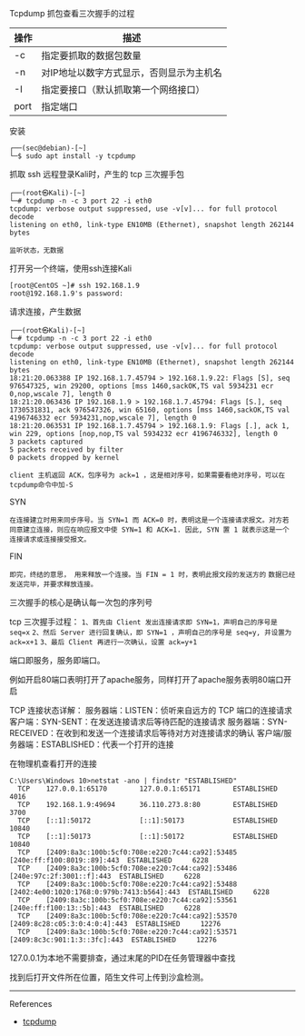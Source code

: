 Tcpdump 抓包查看三次握手的过程

| 操作 | 描述                                     |
| ---- | ---------------------------------------- |
| -c   | 指定要抓取的数据包数量                   |
| -n   | 对IP地址以数字方式显示，否则显示为主机名 |
| -I   | 指定要接口（默认抓取第一个网络接口）     |
| port | 指定端口                                 |

安装

```
┌──(sec@debian)-[~]
└─$ sudo apt install -y tcpdump
```

抓取 ssh 远程登录Kali时，产生的 tcp 三次握手包

```
┌──(root㉿Kali)-[~]
└─# tcpdump -n -c 3 port 22 -i eth0
tcpdump: verbose output suppressed, use -v[v]... for full protocol decode
listening on eth0, link-type EN10MB (Ethernet), snapshot length 262144 bytes
```

`监听状态，无数据`

打开另一个终端，使用ssh连接Kali

```
[root@CentOS ~]# ssh 192.168.1.9
root@192.168.1.9's password: 
```

请求连接，产生数据

```
┌──(root㉿Kali)-[~]
└─# tcpdump -n -c 3 port 22 -i eth0
tcpdump: verbose output suppressed, use -v[v]... for full protocol decode
listening on eth0, link-type EN10MB (Ethernet), snapshot length 262144 bytes
18:21:20.063388 IP 192.168.1.7.45794 > 192.168.1.9.22: Flags [S], seq 976547325, win 29200, options [mss 1460,sackOK,TS val 5934231 ecr 0,nop,wscale 7], length 0
18:21:20.063436 IP 192.168.1.9 > 192.168.1.7.45794: Flags [S.], seq 1730531831, ack 976547326, win 65160, options [mss 1460,sackOK,TS val 4196746332 ecr 5934231,nop,wscale 7], length 0
18:21:20.063531 IP 192.168.1.7.45794 > 192.168.1.9: Flags [.], ack 1, win 229, options [nop,nop,TS val 5934232 ecr 4196746332], length 0
3 packets captured
5 packets received by filter
0 packets dropped by kernel
```

`client 主机返回 ACK，包序号为 ack=1 ，这是相对序号，如果需要看绝对序号，可以在 tcpdump命令中加-S`

SYN

`在连接建立时用来同步序号。当 SYN=1 而 ACK=0 时，表明这是一个连接请求报文。对方若同意建立连接，则应在响应报文中使 SYN=1 和 ACK=1. 因此, SYN 置 1 就表示这是一个连接请求或连接接受报文。`

FIN

`即完，终结的意思， 用来释放一个连接。当 FIN = 1 时，表明此报文段的发送方的`
`数据已经发送完毕，并要求释放连接。`



三次握手的核心是确认每一次包的序列号

tcp 三次握手过程：
`1、首先由 Client 发出连接请求即 SYN=1，声明自己的序号是 seq=x`
`2、然后 Server 进行回复确认，即 SYN=1 ，声明自己的序号是 seq=y, 并设置为 ack=x+1`
`3、最后 Client 再进行一次确认，设置 ack=y+1`



端口即服务，服务即端口。

例如开启80端口表明打开了apache服务，同样打开了apache服务表明80端口开启



TCP 连接状态详解：
服务器端：LISTEN：侦听来自远方的 TCP 端口的连接请求
客户端：SYN-SENT：在发送连接请求后等待匹配的连接请求
服务器端：SYN-RECEIVED：在收到和发送一个连接请求后等待对方对连接请求的确认
客户端/服务器端：ESTABLISHED：代表一个打开的连接

在物理机查看打开的连接

```
C:\Users\Windows 10>netstat -ano | findstr "ESTABLISHED"
  TCP    127.0.0.1:65170        127.0.0.1:65171        ESTABLISHED     4016
  TCP    192.168.1.9:49694      36.110.273.8:80        ESTABLISHED     3700
  TCP    [::1]:50172            [::1]:50173            ESTABLISHED     10840
  TCP    [::1]:50173            [::1]:50172            ESTABLISHED     10840
  TCP    [2409:8a3c:100b:5cf0:708e:e220:7c44:ca92]:53485  [240e:ff:f100:8019::89]:443  ESTABLISHED     6228
  TCP    [2409:8a3c:100b:5cf0:708e:e220:7c44:ca92]:53486  [240e:97c:2f:3001::f]:443  ESTABLISHED     6228
  TCP    [2409:8a3c:100b:5cf0:708e:e220:7c44:ca92]:53488  [2402:4e00:1020:1768:0:979b:7413:b564]:443  ESTABLISHED     6228
  TCP    [2409:8a3c:100b:5cf0:708e:e220:7c44:ca92]:53561  [240e:ff:f100:13::5b]:443  ESTABLISHED     6228
  TCP    [2409:8a3c:100b:5cf0:708e:e220:7c44:ca92]:53570  [2409:8c28:c05:3:0:4:0:4]:443  ESTABLISHED     12276
  TCP    [2409:8a3c:100b:5cf0:708e:e220:7c44:ca92]:53571  [2409:8c3c:901:1:3::3fc]:443  ESTABLISHED     12276
```

127.0.0.1为本地不需要排查，通过末尾的PID在任务管理器中查找

找到后打开文件所在位置，陌生文件可上传到沙盒检测。

---

References

- [tcpdump](https://www.kali.org/tools/tcpdump/)

